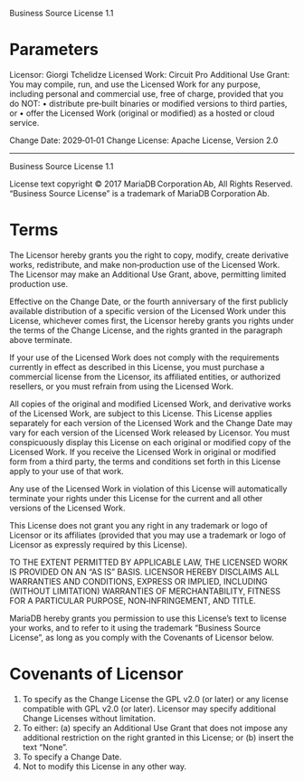 Business Source License 1.1

Parameters
===========

Licensor:          Giorgi Tchelidze
Licensed Work:     Circuit Pro
Additional Use Grant:
    You may compile, run, and use the Licensed Work for any purpose,
    including personal and commercial use, free of charge, provided that
    you do NOT:
      • distribute pre‑built binaries or modified versions to third
        parties, or
      • offer the Licensed Work (original or modified) as a hosted or
        cloud service.

Change Date:       2029‑01‑01
Change License:    Apache License, Version 2.0

-----------------------------------------------------------------------------

Business Source License 1.1

License text copyright © 2017 MariaDB Corporation Ab, All Rights Reserved.
“Business Source License” is a trademark of MariaDB Corporation Ab.

Terms
=====

The Licensor hereby grants you the right to copy, modify, create derivative
works, redistribute, and make non‑production use of the Licensed Work. The
Licensor may make an Additional Use Grant, above, permitting limited
production use.

Effective on the Change Date, or the fourth anniversary of the first
publicly available distribution of a specific version of the Licensed Work
under this License, whichever comes first, the Licensor hereby grants you
rights under the terms of the Change License, and the rights granted in the
paragraph above terminate.

If your use of the Licensed Work does not comply with the requirements
currently in effect as described in this License, you must purchase a
commercial license from the Licensor, its affiliated entities, or authorized
resellers, or you must refrain from using the Licensed Work.

All copies of the original and modified Licensed Work, and derivative works
of the Licensed Work, are subject to this License. This License applies
separately for each version of the Licensed Work and the Change Date may
vary for each version of the Licensed Work released by Licensor. You must
conspicuously display this License on each original or modified copy of the
Licensed Work. If you receive the Licensed Work in original or modified form
from a third party, the terms and conditions set forth in this License apply
to your use of that work.

Any use of the Licensed Work in violation of this License will automatically
terminate your rights under this License for the current and all other
versions of the Licensed Work.

This License does not grant you any right in any trademark or logo of
Licensor or its affiliates (provided that you may use a trademark or logo of
Licensor as expressly required by this License).

TO THE EXTENT PERMITTED BY APPLICABLE LAW, THE LICENSED WORK IS PROVIDED ON
AN “AS IS” BASIS. LICENSOR HEREBY DISCLAIMS ALL WARRANTIES AND CONDITIONS,
EXPRESS OR IMPLIED, INCLUDING (WITHOUT LIMITATION) WARRANTIES OF
MERCHANTABILITY, FITNESS FOR A PARTICULAR PURPOSE, NON‑INFRINGEMENT, AND
TITLE.

MariaDB hereby grants you permission to use this License’s text to license
your works, and to refer to it using the trademark “Business Source License”,
as long as you comply with the Covenants of Licensor below.

Covenants of Licensor
=====================

1. To specify as the Change License the GPL v2.0 (or later) or any license
   compatible with GPL v2.0 (or later). Licensor may specify additional
   Change Licenses without limitation.
2. To either: (a) specify an Additional Use Grant that does not impose any
   additional restriction on the right granted in this License; or (b) insert
   the text “None”.
3. To specify a Change Date.
4. Not to modify this License in any other way.
